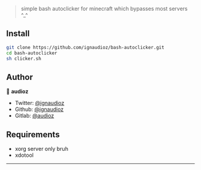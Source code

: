 > simple bash autoclicker for minecraft which bypasses most servers ^_^

## Install

```sh
git clone https://github.com/ignaudioz/bash-autoclicker.git
cd bash-autoclicker 
sh clicker.sh
```

## Author

👤 **audioz**

* Twitter: [@ignaudioz](https://twitter.com/ignaudioz)
* Github: [@ignaudioz](https://github.com/ignaudioz)
* Gitlab: [@audioz](https://gitlab.com/audioz)

## Requirements

* xorg server only bruh
* xdotool

***
